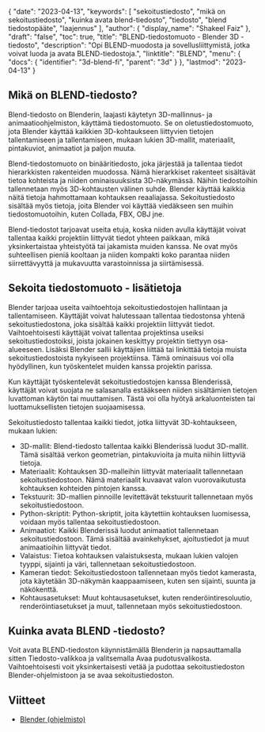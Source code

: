 {
  "date": "2023-04-13",
  "keywords": [
"sekoitustiedosto",
"mikä on sekoitustiedosto",
"kuinka avata blend-tiedosto",
"tiedosto",
"blend tiedostopääte",
"laajennus"
],
  "author": {
    "display_name": "Shakeel Faiz"
},
  "draft": "false",
  "toc": true,
  "title": "BLEND-tiedostomuoto - Blender 3D -tiedosto",
  "description": "Opi BLEND-muodosta ja sovellusliittymistä, jotka voivat luoda ja avata BLEND-tiedostoja.",
  "linktitle": "BLEND",
  "menu": {
    "docs": {
      "identifier": "3d-blend-fi",
      "parent": "3d"
}
},
  "lastmod": "2023-04-13"
}

## Mikä on BLEND-tiedosto?

Blend-tiedosto on Blenderin, laajasti käytetyn 3D-mallinnus- ja animaatioohjelmiston, käyttämä tiedostomuoto. Se on oletustiedostomuoto, jota Blender käyttää kaikkien 3D-kohtaukseen liittyvien tietojen tallentamiseen ja tallentamiseen, mukaan lukien 3D-mallit, materiaalit, pintakuviot, animaatiot ja paljon muuta.

Blend-tiedostomuoto on binääritiedosto, joka järjestää ja tallentaa tiedot hierarkkisten rakenteiden muodossa. Nämä hierarkkiset rakenteet sisältävät tietoa kohteista ja niiden ominaisuuksista 3D-näkymässä. Näihin tiedostoihin tallennetaan myös 3D-kohtausten välinen suhde. Blender käyttää kaikkia näitä tietoja hahmottamaan kohtauksen reaaliajassa. Sekoitustiedosto sisältää myös tietoja, joita Blender voi käyttää viedäkseen sen muihin tiedostomuotoihin, kuten Collada, FBX, OBJ jne.

Blend-tiedostot tarjoavat useita etuja, koska niiden avulla käyttäjät voivat tallentaa kaikki projektiin liittyvät tiedot yhteen paikkaan, mikä yksinkertaistaa yhteistyötä tai jakamista muiden kanssa. Ne ovat myös suhteellisen pieniä kooltaan ja niiden kompakti koko parantaa niiden siirrettävyyttä ja mukavuutta varastoinnissa ja siirtämisessä.

## Sekoita tiedostomuoto - lisätietoja

Blender tarjoaa useita vaihtoehtoja sekoitustiedostojen hallintaan ja tallentamiseen. Käyttäjät voivat halutessaan tallentaa tiedostonsa yhtenä sekoitustiedostona, joka sisältää kaikki projektiin liittyvät tiedot. Vaihtoehtoisesti käyttäjät voivat tallentaa projektinsa useiksi sekoitustiedostoiksi, joista jokainen keskittyy projektin tiettyyn osa-alueeseen. Lisäksi Blender sallii käyttäjien liittää tai linkittää tietoja muista sekoitustiedostoista nykyiseen projektiinsa. Tämä ominaisuus voi olla hyödyllinen, kun työskentelet muiden kanssa projektin parissa.

Kun käyttäjät työskentelevät sekoitustiedostojen kanssa Blenderissä, käyttäjät voivat suojata ne salasanalla estääkseen niiden sisältämien tietojen luvattoman käytön tai muuttamisen. Tästä voi olla hyötyä arkaluonteisten tai luottamuksellisten tietojen suojaamisessa.

Sekoitustiedosto tallentaa kaikki tiedot, jotka liittyvät 3D-kohtaukseen, mukaan lukien:

- 3D-mallit: Blend-tiedosto tallentaa kaikki Blenderissä luodut 3D-mallit. Tämä sisältää verkon geometrian, pintakuvioita ja muita niihin liittyviä tietoja.
- Materiaalit: Kohtauksen 3D-malleihin liittyvät materiaalit tallennetaan sekoitustiedostoon. Nämä materiaalit kuvaavat valon vuorovaikutusta kohtauksen kohteiden pintojen kanssa.
- Tekstuurit: 3D-mallien pinnoille levitettävät tekstuurit tallennetaan myös sekoitustiedostoon.
- Python-skriptit: Python-skriptit, joita käytettiin kohtauksen luomisessa, voidaan myös tallentaa sekoitustiedostoon.
- Animaatiot: Kaikki Blenderissä luodut animaatiot tallennetaan sekoitustiedostoon. Tämä sisältää avainkehykset, ajoitustiedot ja muut animaatioihin liittyvät tiedot.
- Valaistus: Tietoa kohtauksen valaistuksesta, mukaan lukien valojen tyyppi, sijainti ja väri, tallennetaan sekoitustiedostoon.
- Kameran tiedot: Sekoitustiedostoon tallennetaan myös tiedot kamerasta, jota käytetään 3D-näkymän kaappaamiseen, kuten sen sijainti, suunta ja näkökenttä.
- Kohtausasetukset: Muut kohtausasetukset, kuten renderöintiresoluutio, renderöintiasetukset ja muut, tallennetaan myös sekoitustiedostoon.

## Kuinka avata BLEND -tiedosto?
Voit avata BLEND-tiedoston käynnistämällä Blenderin ja napsauttamalla sitten Tiedosto-valikkoa ja valitsemalla Avaa pudotusvalikosta. Vaihtoehtoisesti voit yksinkertaisesti vetää ja pudottaa sekoitustiedoston Blender-ohjelmistoon ja se avaa sekoitustiedoston.

## Viitteet
* [Blender (ohjelmisto)](https://en.wikipedia.org/wiki/Blender_(software))


